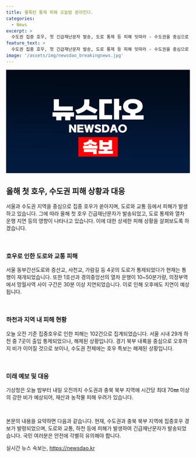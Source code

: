 ```yaml
---
title: 물폭탄 통제 피해 오늘밤 쏟아진다.
categories:
  - News
excerpt: >
  수도권 집중 호우, 첫 긴급재난문자 발송, 도로 통제 등 피해 잇따라 - 수도권을 중심으로 집중 호우가 쏟아지고, 도로 4곳이 통제되는 등 피해가 발생했습니다. 지하철 운행 지연과 함께 하천 통제가 진행됐으며, 현재까지 102건의 피해가 발생한 것으로 파악됩니다. 앞으로 더 많은 비가 예상되고 있어 재산 및 농작물 피해 우려됩니다. SBS Biz 신다미입니다. (150자)
feature_text: >
  수도권 집중 호우, 첫 긴급재난문자 발송, 도로 통제 등 피해 잇따라 - 수도권을 중심으로 집중 호우가 쏟아지고, 도로 4곳이 통제되는 등 피해가 발생했습니다. 지하철 운행 지연과 함께 하천 통제가 진행됐으며, 현재까지 102건의 피해가 발생한 것으로 파악됩니다. 앞으로 더 많은 비가 예상되고 있어 재산 및 농작물 피해 우려됩니다. SBS Biz 신다미입니다. (150자)
image: '/assets/img/newsdao_breakingnews.jpg'
---
```


<p><img src="/assets/img/newsdao_breakingnews.jpg" alt="cryptoinkorea 속보" /></p>

<h2 data-ke-size="size26">올해 첫 호우, 수도권 피해 상황과 대응</h2>

<p>서울과 수도권 지역을 중심으로 집중 호우가 쏟아지며, 도로와 교통 등에서 피해가 발생하고 있습니다. 그에 따라 올해 첫 호우 긴급재난문자가 발송되었고, 도로 통제와 열차 운행 지연 등의 영향이 나타나고 있습니다. 이에 대한 상세한 피해 상황을 살펴보도록 하겠습니다. </p>

<p data-ke-size="size16">&nbsp;</p>

<h3>호우로 인한 도로와 교통 피해</h3>

<p>서울 동부간선도로와 증산교, 사천교, 가람길 등 4곳의 도로가 통제되었다가 현재는 통행이 재개되었습니다. 또한 1호선과 경의중앙선의 열차 운행이 10~50분가량, 의정부역에서 망월사역 사이 구간은 30분 이상 지연되었습니다. 이로 인해 오후에도 지연이 예상됩니다. </p>

<p data-ke-size="size16">&nbsp;</p>

<h3>하천과 지역 내 피해 현황</h3>

<p>오늘 오전 기준 집중호우로 인한 피해는 102건으로 집계되었습니다. 서울 시내 29개 하천 중 7곳이 출입 통제되었으나, 해제된 상황입니다. 경기 북부 내륙을 중심으로 오후까지 비가 이어질 것으로 보이나, 수도권 전체에는 호우 특보는 해제된 상황입니다. </p>

<p data-ke-size="size16">&nbsp;</p>

<h3>미래 예보 및 대응</h3>

<p>기상청은 오늘 밤부터 내일 오전까지 수도권과 충북 북부 지역에 시간당 최대 70㎜ 이상의 강한 비가 예상되어, 재산과 농작물 피해 우려가 있습니다.</p>

<p data-ke-size="size16">&nbsp;</p>

<p>본문의 내용을 요약하면 다음과 같습니다. 현재, 수도권과 충북 북부 지역에 집중호우 경보가 발령되었으며, 도로와 교통, 하천 등에 피해가 발생하여 긴급재난문자가 발송되었습니다. 국민 여러분은 안전에 각별히 유의해야 합니다.</p>
실시간 뉴스 속보는, <a href="https://newsdao.kr" rel="dofollow">https://newsdao.kr</a>


